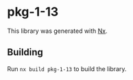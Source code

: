 # pkg-1-13

This library was generated with [Nx](https://nx.dev).

## Building

Run `nx build pkg-1-13` to build the library.
